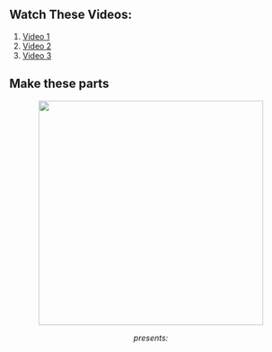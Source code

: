 
## Watch These Videos:

1. [Video 1](https://drive.google.com/file/d/1PABSXVgx_cymp9JuZXqrTQQPguIVMMTh/view)
2. [Video 2](https://drive.google.com/file/d/1sCSUcTXtH7Tfc-NTKifm7dCH7cyoeRlF/view)
3. [Video 3](https://drive.google.com/file/d/19A9V_fh50sofVeteDxvZMOImBaNs0cYv/view)

## Make these parts

<p align="center">
 <img  width="400" height="400" src="https://github.com/Robotics-Club-IIT-BHU/HDS-SummperCamp21/blob/main/media/rough.png">
 <p align="center">
 <i>presents:</i><br> 
</p>


